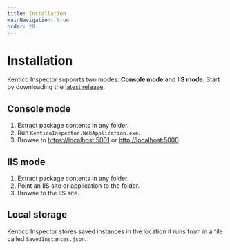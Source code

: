 ```yaml
---
title: Installation
mainNavigation: true
order: 20
---
```


# Installation

Kentico Inspector supports two modes: **Console mode** and **IIS mode**. Start by downloading the [latest release](https://github.com/Kentico/KInspector/releases/latest).

## Console mode

1. Extract package contents in any folder.
2. Run `KenticoInspector.WebApplication.exe`.
3. Browse to [https://localhost:5001](https://localhost:5001) or [http://localhost:5000](http://localhost:5000).

## IIS mode

1. Extract package contents in any folder.
2. Point an IIS site or application to the folder.
3. Browse to the IIS site.

## Local storage

Kentico Inspector stores saved instances in the location it runs from in a file called `SavedInstances.json`.
